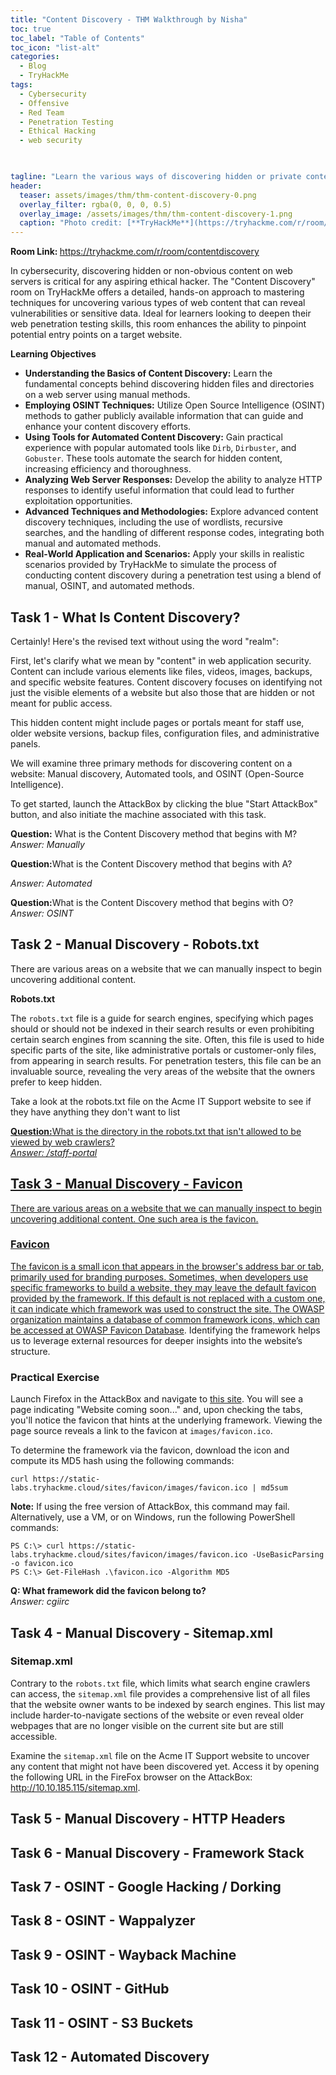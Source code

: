 ```yaml
---
title: "Content Discovery - THM Walkthrough by Nisha"
toc: true
toc_label: "Table of Contents"
toc_icon: "list-alt"
categories:
  - Blog
  - TryHackMe
tags:
  - Cybersecurity
  - Offensive
  - Red Team
  - Penetration Testing
  - Ethical Hacking
  - web security


 
tagline: "Learn the various ways of discovering hidden or private content on a webserver that could lead to new vulnerabilities."
header:
  teaser: assets/images/thm/thm-content-discovery-0.png
  overlay_filter: rgba(0, 0, 0, 0.5)
  overlay_image: /assets/images/thm/thm-content-discovery-1.png
  caption: "Photo credit: [**TryHackMe**](https://tryhackme.com/r/room/contentdiscovery)"
---
```

<strong> Room Link: </strong>  <a href="https://tryhackme.com/r/room/contentdiscovery" target="_blank">https://tryhackme.com/r/room/contentdiscovery</a>


<p>

In cybersecurity, discovering hidden or non-obvious content on web servers is critical for any aspiring ethical hacker. The "Content Discovery" room on TryHackMe offers a detailed, hands-on approach to mastering techniques for uncovering various types of web content that can reveal vulnerabilities or sensitive data. Ideal for learners looking to deepen their web penetration testing skills, this room enhances the ability to pinpoint potential entry points on a target website.</p>

<strong> Learning Objectives </strong>

<ul>
    <li><strong>Understanding the Basics of Content Discovery:</strong> Learn the fundamental concepts behind discovering hidden files and directories on a web server using manual methods.</li>
    <li><strong>Employing OSINT Techniques:</strong> Utilize Open Source Intelligence (OSINT) methods to gather publicly available information that can guide and enhance your content discovery efforts.</li>
    <li><strong>Using Tools for Automated Content Discovery:</strong> Gain practical experience with popular automated tools like <code>Dirb</code>, <code>Dirbuster</code>, and <code>Gobuster</code>. These tools automate the search for hidden content, increasing efficiency and thoroughness.</li>
    <li><strong>Analyzing Web Server Responses:</strong> Develop the ability to analyze HTTP responses to identify useful information that could lead to further exploitation opportunities.</li>
    <li><strong>Advanced Techniques and Methodologies:</strong> Explore advanced content discovery techniques, including the use of wordlists, recursive searches, and the handling of different response codes, integrating both manual and automated methods.</li>
    <li><strong>Real-World Application and Scenarios:</strong> Apply your skills in realistic scenarios provided by TryHackMe to simulate the process of conducting content discovery during a penetration test using a blend of manual, OSINT, and automated methods.</li>
</ul>





## Task 1 -  What Is Content Discovery?

<p>

Certainly! Here's the revised text without using the word "realm":
</p>
<p>
First, let's clarify what we mean by "content" in web application security. Content can include various elements like files, videos, images, backups, and specific website features. Content discovery focuses on identifying not just the visible elements of a website but also those that are hidden or not meant for public access.</p>
<p>
This hidden content might include pages or portals meant for staff use, older website versions, backup files, configuration files, and administrative panels.
</p>
</p>
We will examine three primary methods for discovering content on a website: Manual discovery, Automated tools, and OSINT (Open-Source Intelligence).
</p>
</p>
To get started, launch the AttackBox by clicking the blue "Start AttackBox" button, and also initiate the machine associated with this task.
</p>

<strong>Question:</strong>  What is the Content Discovery method that begins with M?
<br>
<em>Answer: Manually </em></p>

<p>
<strong>Question:</strong>What is the Content Discovery method that begins with A?<br>

<em>Answer: Automated</em></p>

<p>
<strong>Question:</strong>What is the Content Discovery method that begins with O?<br>
<em> Answer: OSINT </em> </p>


## Task 2 -  Manual Discovery - Robots.txt

<p>There are various areas on a website that we can manually inspect to begin uncovering additional content.</p>

<strong>Robots.txt</strong>

<p>The <code>robots.txt</code> file is a guide for search engines, specifying which pages should or should not be indexed in their search results or even prohibiting certain search engines from scanning the site. Often, this file is used to hide specific parts of the site, like administrative portals or customer-only files, from appearing in search results. For penetration testers, this file can be an invaluable source, revealing the very areas of the website that the owners prefer to keep hidden.</p>
<p>

Take a look at the robots.txt file on the Acme IT Support website to see if they have anything they don't want to list </p>

<a href="/assets/images/thm/thm-content-discovery-2">

<p>
<strong>Question:</strong>What is the directory in the robots.txt that isn't allowed to be viewed by web crawlers?<br>
<em> Answer: /staff-portal </em> </p>



## Task 3 -  Manual Discovery - Favicon

<p>There are various areas on a website that we can manually inspect to begin uncovering additional content. One such area is the favicon.</p>

<h3> Favicon</h3>

<p>The favicon is a small icon that appears in the browser's address bar or tab, primarily used for branding purposes. Sometimes, when developers use specific frameworks to build a website, they may leave the default favicon provided by the framework. If this default is not replaced with a custom one, it can indicate which framework was used to construct the site. The OWASP organization maintains a database of common framework icons, which can be accessed at <a href="https://wiki.owasp.org/index.php/OWASP_favicon_database">OWASP Favicon Database</a>. Identifying the framework helps us to leverage external resources for deeper insights into the website’s structure.</p>

<h3> Practical Exercise</h3>

<p>Launch Firefox in the AttackBox and navigate to <a href="https://static-labs.tryhackme.cloud/sites/favicon/">this site</a>. You will see a page indicating "Website coming soon..." and, upon checking the tabs, you'll notice the favicon that hints at the underlying framework. Viewing the page source reveals a link to the favicon at <code>images/favicon.ico</code>.</p>

<p>To determine the framework via the favicon, download the icon and compute its MD5 hash using the following commands:</p>

<pre>
<code>curl https://static-labs.tryhackme.cloud/sites/favicon/images/favicon.ico | md5sum</code>
</pre>

<p><strong>Note:</strong> If using the free version of AttackBox, this command may fail. Alternatively, use a VM, or on Windows, run the following PowerShell commands:</p>

<pre>
<code>PS C:\&gt; curl https://static-labs.tryhackme.cloud/sites/favicon/images/favicon.ico -UseBasicParsing -o favicon.ico
PS C:\&gt; Get-FileHash .\favicon.ico -Algorithm MD5</code>
</pre>

<strong> Q: What framework did the favicon belong to?
 </strong><br>
<em> Answer: cgiirc </em><br>



## Task 4 -  Manual Discovery - Sitemap.xml

<h3>Sitemap.xml</h3>

<p>Contrary to the <code>robots.txt</code> file, which limits what search engine crawlers can access, the <code>sitemap.xml</code> file provides a comprehensive list of all files that the website owner wants to be indexed by search engines. This list may include harder-to-navigate sections of the website or even reveal older webpages that are no longer visible on the current site but are still accessible.</p>

<p>Examine the <code>sitemap.xml</code> file on the Acme IT Support website to uncover any content that might not have been discovered yet. Access it by opening the following URL in the FireFox browser on the AttackBox: <a href="http://10.10.185.115/sitemap.xml">http://10.10.185.115/sitemap.xml</a>.</p>


## Task 5 -  Manual Discovery - HTTP Headers
## Task 6 -  Manual Discovery - Framework Stack
## Task 7 -  OSINT - Google Hacking / Dorking
## Task 8 -  OSINT - Wappalyzer
## Task 9 -  OSINT - Wayback Machine
## Task 10 - OSINT - GitHub
## Task 11 - OSINT - S3 Buckets
## Task 12 - Automated Discovery
